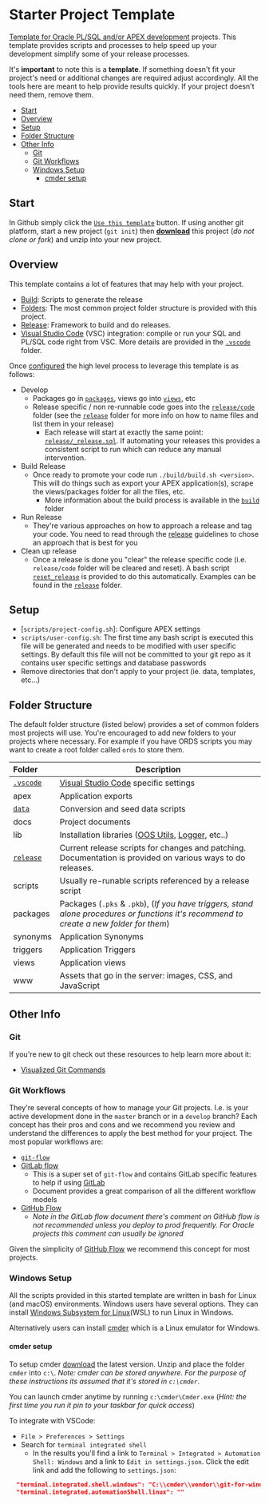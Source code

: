 
# Starter Project Template

[Template for Oracle PL/SQL and/or APEX development](https://github.com/insum-labs/starter-project-template) projects. This template provides scripts and processes to help speed up your development simplify some of your release processes.

It's **important** to note this is a **template**. If something doesn't fit your project's need or additional changes are required adjust accordingly. All the tools here are meant to help provide results quickly. If your project doesn't need them, remove them.

- [Start](#start)
- [Overview](#overview)
- [Setup](#setup)
- [Folder Structure](#folder-structure)
- [Other Info](#other-info)
  - [Git](#git)
  - [Git Workflows](#git-workflows)
  - [Windows Setup](#windows-setup)
    - [cmder setup](#cmder-setup)

## Start

In Github simply click the [`Use this template`](https://github.com/insum-labs/starter-project-template/generate) button. If using another git platform, start a new project (`git init`) then [**download**](https://github.com/insum-labs/starter-project-template/archive/master.zip) this project (*do not clone or fork*) and unzip into your new project.


## Overview

This template contains a lot of features that may help with your project.

- [Build](build/): Scripts to generate the release
- [Folders](#folder-structure): The most common project folder structure is provided with this project.
- [Release](release/): Framework to build and do releases.
- [Visual Studio Code](https://code.visualstudio.com/) (VSC) integration: compile or run your SQL and PL/SQL code right from VSC. More details are provided in the [`.vscode`](.vscode/) folder.

Once [configured](#setup) the high level process to leverage this template is as follows:

- Develop
  - Packages go in [`packages`](packages/), views go into [`views`](views/), etc
  - Release specific / non re-runnable code goes into the [`release/code`](release/code) folder (see the [`release`](release) folder for more info on how to name files and list them in your release)
    - Each release will start at exactly the same point: [`release/_release.sql`](release/_release.sql). If automating your releases this provides a consistent script to run which can reduce any manual intervention.
- Build Release
  - Once ready to promote your code run `./build/build.sh <version>`. This will do things such as export your APEX application(s), scrape the views/packages folder for all the files, etc.
    - More information about the build process is available in the [`build`](build/) folder
- Run Release
  - They're various approaches on how to approach a release and tag your code. You need to read through the [release](release/) guidelines to chose an approach that is best for you
- Clean up release
  - Once a release is done you "clear" the release specific code (i.e. `release/code` folder will be cleared and reset). A bash script [`reset_release`](scripts/#reset_release) is provided to do this automatically. Examples can be found in the [`release`](release/) folder.

## Setup

- [`scripts/project-config.sh`]: Configure APEX settings
- `scripts/user-config.sh`: The first time any bash script is executed this file will be generated and needs to be modified with user specific settings. By default this file will not be committed to your git repo as it contains user specific settings and database passwords
- Remove directories that don't apply to your project (ie. data, templates, etc...)


## Folder Structure

The default folder structure (listed below) provides a set of common folders most projects will use. You're encouraged to add new folders to your projects where necessary. For example if you have ORDS scripts you may want to create a root folder called `ords` to store them.

| Folder | Description |
|:--|--|
| [`.vscode`](.vscode/) | [Visual Studio Code](https://code.visualstudio.com/) specific settings
| apex | Application exports
| [`data`](data/) | Conversion and seed data scripts
| docs | Project documents 
| lib | Installation libraries ([OOS Utils](https://github.com/OraOpenSource/oos-utils), [Logger](https://github.com/OraOpenSource/Logger), etc..)
| [`release`](release/) | Current release scripts for changes and patching. Documentation is provided on various ways to do releases.
| scripts | Usually re-runable scripts referenced by a release script
| packages | Packages (`.pks` & `.pkb`), (*If you have triggers, stand alone procedures or functions it's recommend to create a new folder for them*)
| synonyms | Application Synonyms
| triggers | Application Triggers
| views | Application views
| www | Assets that go in the server: images, CSS, and JavaScript



## Other Info

### Git

If you're new to git check out these resources to help learn more about it:

- [Visualized Git Commands](https://dev.to/lydiahallie/cs-visualized-useful-git-commands-37p1)

### Git Workflows

They're several concepts of how to manage your Git projects. I.e. is your active development done in the `master` branch or in a `develop` branch? Each concept has their pros and cons and we recommend you review and understand the differences to apply the best method for your project. The most popular workflows are:

- [`git-flow`](https://www.git-tower.com/learn/git/ebook/en/command-line/advanced-topics/git-flow)
- [GitLab flow](https://docs.gitlab.com/ee/topics/gitlab_flow.html)
  - This is a super set of `git-flow` and contains GitLab specific features to help if using [GitLab](https://gitlab.com/)
  - Document provides a great comparison of all the different workflow models
- [GitHub Flow](https://guides.github.com/introduction/flow/)
  - *Note in the GitLab flow document there's comment on GitHub flow is not recommended unless you deploy to prod frequently. For Oracle projects this comment can usually be ignored*

Given the simplicity of [GitHub Flow](https://guides.github.com/introduction/flow/) we recommend this concept for most projects.


### Windows Setup

All the scripts provided in this started template are written in bash for Linux (and macOS) environments. Windows users have several options. They can install [Windows Subsystem for Linux](https://en.wikipedia.org/wiki/Windows_Subsystem_for_Linux)(WSL) to run Linux in Windows. 

Alternatively users can install [cmder](https://cmder.net/) which is a Linux emulator for Windows. 

#### cmder setup

To setup cmder [download](https://cmder.net/) the latest version. Unzip and place the folder `cmder` into `c:\`. *Note: cmder can be stored anywhere. For the purpose of these instructions its assumed that it's stored in `c:\cmder`*.

You can launch cmder anytime by running `c:\cmder\Cmder.exe` (*Hint: the first time you run it pin to your taskbar for quick access*)

To integrate with VSCode:

- `File > Preferences > Settings`
- Search for `terminal integrated shell`
  - In the results you'll find a link to `Terminal > Integrated > Automation Shell: Windows` and a link to `Edit in settings.json`. Click the edit link and add the following to `settings.json`:

```json
  "terminal.integrated.shell.windows": "C:\\cmder\\vendor\\git-for-windows\\bin\\bash.exe",
  "terminal.integrated.automationShell.linux": ""
```
